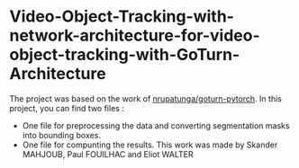 # Video-Object-Tracking-with-network-architecture-for-video-object-tracking-with-GoTurn-Architecture
The project was based on the work of [nrupatunga/goturn-pytorch](https://github.com/nrupatunga/goturn-pytorch/tree/master?tab=readme-ov-file).
In this project, you can find two files : 
- One file for preprocessing the data and converting segmentation masks into bounding boxes.
- One file for compunting the results.
This work was made by Skander MAHJOUB, Paul FOUILHAC and Eliot WALTER
